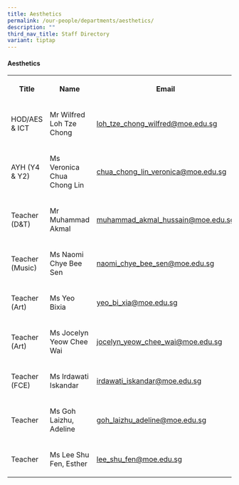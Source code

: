 ```yaml
---
title: Aesthetics
permalink: /our-people/departments/aesthetics/
description: ""
third_nav_title: Staff Directory
variant: tiptap
---
```

<h4>Aesthetics</h4>
<table style="minWidth: 75px">
<colgroup>
<col>
<col>
<col>
</colgroup>
<tbody>
<tr>
<th rowspan="1" colspan="1">
<p>Title</p>
</th>
<th rowspan="1" colspan="1">
<p>Name</p>
</th>
<th rowspan="1" colspan="1">
<p>Email</p>
</th>
</tr>
<tr>
<td rowspan="1" colspan="1">
<p>HOD/AES &amp; ICT</p>
</td>
<td rowspan="1" colspan="1">
<p>Mr Wilfred Loh Tze Chong</p>
</td>
<td rowspan="1" colspan="1">
<p><a href="mailto:loh_tze_chong_wilfred@moe.edu.sg" rel="noopener noreferrer nofollow" target="_blank">loh_tze_chong_wilfred@moe.edu.sg</a>
</p>
</td>
</tr>
<tr>
<td rowspan="1" colspan="1">
<p>AYH (Y4 &amp; Y2)</p>
</td>
<td rowspan="1" colspan="1">
<p>Ms Veronica Chua Chong Lin</p>
</td>
<td rowspan="1" colspan="1">
<p><a href="mailto:chua_chong_lin_veronica@moe.edu.sg" rel="noopener noreferrer nofollow" target="_blank">chua_chong_lin_veronica@moe.edu.sg</a>
</p>
</td>
</tr>
<tr>
<td rowspan="1" colspan="1">
<p>Teacher (D&amp;T)</p>
</td>
<td rowspan="1" colspan="1">
<p>Mr Muhammad Akmal</p>
</td>
<td rowspan="1" colspan="1">
<p><a href="mailto:muhammad_akmal_hussain@moe.edu.sg" rel="noopener noreferrer nofollow" target="_blank">muhammad_akmal_hussain@moe.edu.sg</a>
</p>
</td>
</tr>
<tr>
<td rowspan="1" colspan="1">
<p>Teacher (Music)</p>
</td>
<td rowspan="1" colspan="1">
<p>Ms Naomi Chye Bee Sen</p>
</td>
<td rowspan="1" colspan="1">
<p><a href="mailto:naomi_chye_bee_sen@moe.edu.sg" rel="noopener noreferrer nofollow" target="_blank">naomi_chye_bee_sen@moe.edu.sg</a>
</p>
</td>
</tr>
<tr>
<td rowspan="1" colspan="1">
<p>Teacher (Art)</p>
</td>
<td rowspan="1" colspan="1">
<p>Ms Yeo Bixia</p>
</td>
<td rowspan="1" colspan="1">
<p><a href="mailto:yeo_bi_xia@moe.edu.sg" rel="noopener noreferrer nofollow" target="_blank">yeo_bi_xia@moe.edu.sg</a>
</p>
</td>
</tr>
<tr>
<td rowspan="1" colspan="1">
<p>Teacher (Art)</p>
</td>
<td rowspan="1" colspan="1">
<p>Ms Jocelyn Yeow Chee Wai</p>
</td>
<td rowspan="1" colspan="1">
<p><a href="mailto:jocelyn_yeow_chee_wai@moe.edu.sg" rel="noopener noreferrer nofollow" target="_blank">jocelyn_yeow_chee_wai@moe.edu.sg</a>
</p>
</td>
</tr>
<tr>
<td rowspan="1" colspan="1">
<p>Teacher (FCE)</p>
</td>
<td rowspan="1" colspan="1">
<p>Ms Irdawati Iskandar</p>
</td>
<td rowspan="1" colspan="1">
<p><a href="mailto:irdawati_iskandar@moe.edu.sg" rel="noopener noreferrer nofollow" target="_blank">irdawati_iskandar@moe.edu.sg</a>
</p>
</td>
</tr>
<tr>
<td rowspan="1" colspan="1">
<p>Teacher</p>
</td>
<td rowspan="1" colspan="1">
<p>Ms Goh Laizhu, Adeline</p>
</td>
<td rowspan="1" colspan="1">
<p><a href="mailto:goh_laizhu_adeline@moe.edu.sg" rel="noopener noreferrer nofollow" target="_blank">goh_laizhu_adeline@moe.edu.sg</a>
</p>
</td>
</tr>
<tr>
<td rowspan="1" colspan="1">
<p>Teacher</p>
</td>
<td rowspan="1" colspan="1">
<p>Ms Lee Shu Fen, Esther</p>
</td>
<td rowspan="1" colspan="1">
<p><a href="mailto:lee_shu_fen@moe.edu.sg" rel="noopener noreferrer nofollow" target="_blank">lee_shu_fen@moe.edu.sg</a>
</p>
</td>
</tr>
</tbody>
</table>
<p></p>